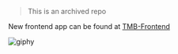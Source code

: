 > This is an archived repo
 
New frontend app can be found at [TMB-Frontend](https://github.com/lemokami/TMB-frontend)

![giphy](https://user-images.githubusercontent.com/44605554/175880226-bcb345fb-0566-4f00-8ab0-9fa4374178ad.gif)
